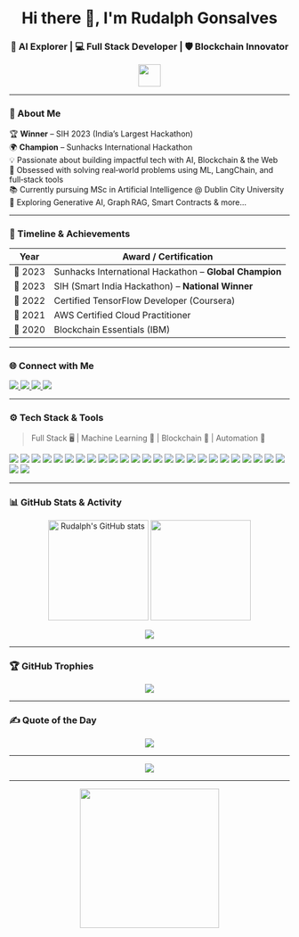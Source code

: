 <h1 align="center">Hi there 👋, I'm Rudalph Gonsalves</h1>
<h3 align="center">🚀 AI Explorer | 💻 Full Stack Developer | 🛡 Blockchain Innovator</h3>
<p align="center">
  <img src="https://media.giphy.com/media/hvRJCLFzcasrR4ia7z/giphy.gif" width="40"/>
</p>

---

### 💫 About Me

🏆 **Winner** – SIH 2023 (India’s Largest Hackathon)  
🌍 **Champion** – Sunhacks International Hackathon  
💡 Passionate about building impactful tech with AI, Blockchain & the Web  
🧠 Obsessed with solving real‑world problems using ML, LangChain, and full‑stack tools  
📚 Currently pursuing MSc in Artificial Intelligence @ Dublin City University  
🌱 Exploring Generative AI, Graph RAG, Smart Contracts & more...

---

### 🏅 Timeline & Achievements

| Year | Award / Certification |
|------|------------------------|
| 🥇 2023 | Sunhacks International Hackathon – **Global Champion** |
| 🥇 2023 | SIH (Smart India Hackathon) – **National Winner** |
| 📜 2022 | Certified TensorFlow Developer (Coursera) |
| 📜 2021 | AWS Certified Cloud Practitioner |
| 📜 2020 | Blockchain Essentials (IBM) |

---

### 🌐 Connect with Me

<p align="left">
  <a href="https://linkedin.com/in/rudalphgonsalves" target="_blank">
    <img src="https://img.shields.io/badge/LinkedIn-%230077B5.svg?style=for-the-badge&logo=linkedin&logoColor=white" />
  </a>
  <a href="mailto:gonsalvesrudalph@gmail.com">
    <img src="https://img.shields.io/badge/Email-D14836?style=for-the-badge&logo=gmail&logoColor=white" />
  </a>
  <a href="https://instagram.com/rudalphgonsalves" target="_blank">
    <img src="https://img.shields.io/badge/Instagram-%23E4405F.svg?style=for-the-badge&logo=instagram&logoColor=white" />
  </a>
  <a href="https://rudalph.vercel.app" target="_blank">
    <img src="https://img.shields.io/badge/Portfolio-000?style=for-the-badge&logo=vercel&logoColor=white" />
  </a>
</p>

---

### ⚙️ Tech Stack & Tools

> Full Stack 🖥 | Machine Learning 🧠 | Blockchain 🔐 | Automation 🤖

<p align="left">
  <img src="https://img.shields.io/badge/Python-3670A0?style=for-the-badge&logo=python&logoColor=ffdd54"/>
  <img src="https://img.shields.io/badge/JavaScript-%23F7DF1E?style=for-the-badge&logo=javascript&logoColor=black"/>
  <img src="https://img.shields.io/badge/TypeScript-007ACC?style=for-the-badge&logo=typescript&logoColor=white"/>
  <img src="https://img.shields.io/badge/Solidity-363636?style=for-the-badge&logo=solidity&logoColor=white"/>
  <img src="https://img.shields.io/badge/C-00599C?style=for-the-badge&logo=c&logoColor=white"/>

  <img src="https://img.shields.io/badge/React-20232a?style=for-the-badge&logo=react&logoColor=61DAFB"/>
  <img src="https://img.shields.io/badge/Next.js-black?style=for-the-badge&logo=next.js&logoColor=white"/>
  <img src="https://img.shields.io/badge/Node.js-339933?style=for-the-badge&logo=node.js&logoColor=white"/>
  <img src="https://img.shields.io/badge/Express.js-404d59?style=for-the-badge&logo=express&logoColor=white"/>
  <img src="https://img.shields.io/badge/TailwindCSS-38B2AC?style=for-the-badge&logo=tailwind-css&logoColor=white"/>
  <img src="https://img.shields.io/badge/Bootstrap-7952B3?style=for-the-badge&logo=bootstrap&logoColor=white"/>
  <img src="https://img.shields.io/badge/Context--API-000000?style=for-the-badge&logo=react"/>

  <img src="https://img.shields.io/badge/TensorFlow-FF6F00?style=for-the-badge&logo=tensorflow&logoColor=white"/>
  <img src="https://img.shields.io/badge/Keras-D00000?style=for-the-badge&logo=keras&logoColor=white"/>
  <img src="https://img.shields.io/badge/PyTorch-EE4C2C?style=for-the-badge&logo=PyTorch&logoColor=white"/>
  <img src="https://img.shields.io/badge/scikit--learn-F7931E?style=for-the-badge&logo=scikit-learn&logoColor=white"/>
  <img src="https://img.shields.io/badge/OpenCV-white?style=for-the-badge&logo=opencv&logoColor=black"/>
  <img src="https://img.shields.io/badge/Matplotlib-white?style=for-the-badge&logo=matplotlib&logoColor=black"/>
  <img src="https://img.shields.io/badge/Numpy-013243?style=for-the-badge&logo=numpy&logoColor=white"/>
  <img src="https://img.shields.io/badge/Pandas-150458?style=for-the-badge&logo=pandas&logoColor=white"/>

  <img src="https://img.shields.io/badge/MongoDB-4ea94b?style=for-the-badge&logo=mongodb&logoColor=white"/>
  <img src="https://img.shields.io/badge/Neo4j-008CC1?style=for-the-badge&logo=neo4j&logoColor=white"/>
  <img src="https://img.shields.io/badge/Flask-black?style=for-the-badge&logo=flask&logoColor=white"/>

  <img src="https://img.shields.io/badge/Vercel-000000?style=for-the-badge&logo=vercel&logoColor=white"/>
  <img src="https://img.shields.io/badge/Firebase-039BE5?style=for-the-badge&logo=firebase"/>
  <img src="https://img.shields.io/badge/Render-46E3B7?style=for-the-badge&logo=render&logoColor=white"/>
  <img src="https://img.shields.io/badge/Netlify-00C7B7?style=for-the-badge&logo=netlify&logoColor=white"/>
</p>

---

### 📊 GitHub Stats & Activity

<p align="center">
  <img src="https://github-readme-stats.vercel.app/api?username=Rudalph&theme=tokyonight&show_icons=true&count_private=true" alt="Rudalph's GitHub stats" height="180"/>
  <img src="https://github-readme-streak-stats.herokuapp.com/?user=Rudalph&theme=tokyonight" height="180"/>
</p>

<p align="center">
  <img src="https://github-readme-stats.vercel.app/api/top-langs/?username=Rudalph&layout=compact&theme=tokyonight"/>
</p>

---

### 🏆 GitHub Trophies

<p align="center">
  <img src="https://github-profile-trophy.vercel.app/?username=Rudalph&theme=algolia&row=1&margin-w=10"/>
</p>

---

### ✍️ Quote of the Day

<p align="center">
  <img src="https://quotes-github-readme.vercel.app/api?type=horizontal&theme=radical" />
</p>

---

<p align="center">
  <img src="https://visitcount.itsvg.in/api?id=Rudalph&icon=4&color=1" />
</p>

---

<p align="center">
  <img src="https://media.giphy.com/media/ZVik7pBtu9dNS/giphy.gif" width="250"/>
</p>
